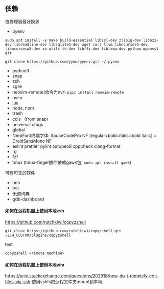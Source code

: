 ## 依赖
 包管理器最好换源
- pyenv
```
sudo apt install -y make build-essential libssl-dev zlib1g-dev libbz2-dev libreadline-dev libsqlite3-dev wget curl llvm libncurses5-dev libncursesw5-dev xz-utils tk-dev libffi-dev liblzma-dev python-openssl git
```
```
git clone https://github.com/yyuu/pyenv.git ~/.pyenv
```

- python3
- snap
- zsh
- zgen
- neovim-remote(命令为nvr) `pip3 install neovim-remote`
- nvim
- lua
- node, npm
- trash
- ccls （from snap)
- universal ctags
- global
- NerdFont终端字体: SauceCodePro NF (regular+bold+italic+bold italic) + DroidSansMono NF
- eslint prettier pylint autopep8 cppcheck clang-format
- rg
- fzf
- tmux (tmux-finger插件依赖gawk包, `sudo apt install gawk`)

可有可无的软件
- nnn
- bat
- 无道词典
- gdb-dashboard


#### 如何在远程机器上使用本地zsh
https://github.com/rutchkiwi/copyzshell
```
git clone https://github.com/rutchkiwi/copyzshell.git ~ZSH_CUSTOM/plugins/copyzshell
```
test

```
copyzshell <remote machine>
```
#### 如何在远程机器上使用本地vim
https://unix.stackexchange.com/questions/202918/how-do-i-remotely-edit-files-via-ssh
使用sshfs把远程文件夹mount到本地
